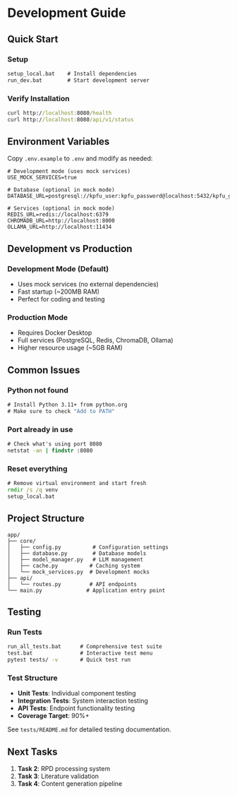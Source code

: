 # Development Guide

## Quick Start

### Setup
```cmd
setup_local.bat    # Install dependencies
run_dev.bat        # Start development server
```

### Verify Installation
```cmd
curl http://localhost:8080/health
curl http://localhost:8080/api/v1/status
```

## Environment Variables

Copy `.env.example` to `.env` and modify as needed:

```env
# Development mode (uses mock services)
USE_MOCK_SERVICES=true

# Database (optional in mock mode)
DATABASE_URL=postgresql://kpfu_user:kpfu_password@localhost:5432/kpfu_generator

# Services (optional in mock mode)
REDIS_URL=redis://localhost:6379
CHROMADB_URL=http://localhost:8000
OLLAMA_URL=http://localhost:11434
```

## Development vs Production

### Development Mode (Default)
- Uses mock services (no external dependencies)
- Fast startup (~200MB RAM)
- Perfect for coding and testing

### Production Mode
- Requires Docker Desktop
- Full services (PostgreSQL, Redis, ChromaDB, Ollama)
- Higher resource usage (~5GB RAM)

## Common Issues

### Python not found
```cmd
# Install Python 3.11+ from python.org
# Make sure to check "Add to PATH"
```

### Port already in use
```cmd
# Check what's using port 8080
netstat -an | findstr :8080
```

### Reset everything
```cmd
# Remove virtual environment and start fresh
rmdir /s /q venv
setup_local.bat
```

## Project Structure

```
app/
├── core/
│   ├── config.py          # Configuration settings
│   ├── database.py        # Database models
│   ├── model_manager.py   # LLM management
│   ├── cache.py          # Caching system
│   └── mock_services.py  # Development mocks
├── api/
│   └── routes.py         # API endpoints
└── main.py              # Application entry point
```

## Testing

### Run Tests
```cmd
run_all_tests.bat      # Comprehensive test suite
test.bat               # Interactive test menu
pytest tests/ -v       # Quick test run
```

### Test Structure
- **Unit Tests**: Individual component testing
- **Integration Tests**: System interaction testing
- **API Tests**: Endpoint functionality testing
- **Coverage Target**: 90%+

See `tests/README.md` for detailed testing documentation.

## Next Tasks

1. **Task 2**: RPD processing system
2. **Task 3**: Literature validation
3. **Task 4**: Content generation pipeline